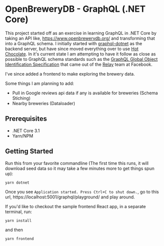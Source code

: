 # OpenBreweryDB - GraphQL (.NET Core)

This project started off as an exercise in learning GraphQL in .NET Core by taking an API like, https://www.openbrewerydb.org/ and transforming that into a GraphQL schema.  I initially started with [graphql-dotnet](https://github.com/graphql-dotnet/graphql-dotnet) as the backend server, but have since moved everything over to use [Hot Chocolate](https://hotchocolate.io/). In it's current state I am attempting to have it follow as close as possible to GraphQL schema standards such as the [GraphQL Global Object Identification Specification](https://relay.dev/graphql/objectidentification.htm) that came out of the [Relay](https://relay.dev/) team at Facebook.

I've since added a frontend to make exploring the brewery data.

Some things I am planning to add:

- Pull in Google reviews api data if any is available for breweries (Schema Stiching)
- Nearby breweries (Dataloader)

## Prerequisites

- .NET Core 3.1
- Yarn/NPM

## Getting Started

Run this from your favorite commandline (The first time this runs, it will download seed data so it may take a few minutes more to get things spun up):

    yarn dotnet

Once you see `Application started. Press Ctrl+C to shut down.`, go to this url, https://localhost:5001/graphql/playground/ and play around.

If you'd like to checkout the sample frontend React app, in a separate terminal, run:

    yarn install

and then

    yarn frontend
